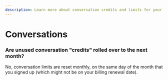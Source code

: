 ```yaml
---
description: Learn more about conversation credits and limits for your AI support agent.
---
```


# Conversations

### Are unused conversation "credits" rolled over to the next month?

No, conversation limits are reset monthly, on the same day of the month that you signed up (which might not be on your billing renewal date).
